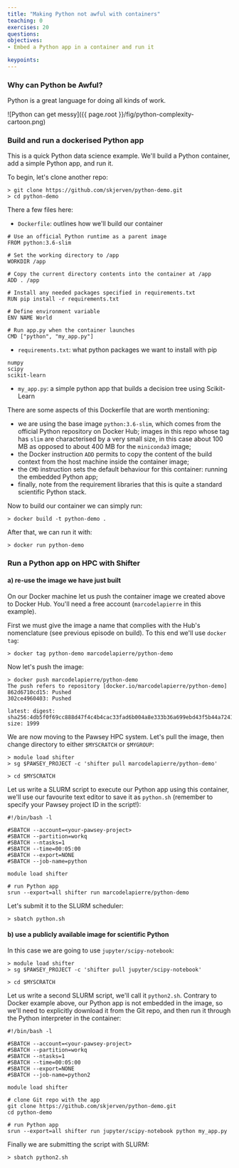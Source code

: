 ```yaml
---
title: "Making Python not awful with containers"
teaching: 0
exercises: 20
questions:
objectives:
- Embed a Python app in a container and run it

keypoints:
---
```


### Why can Python be Awful? ###

Python is a great language for doing all kinds of work.

![Python can get messy]({{ page.root }}/fig/python-complexity-cartoon.png)


### Build and run a dockerised Python app ###

This is a quick Python data science example.  We'll build a Python container, add a simple Python app, and run it.

To begin, let's clone another repo:

```
> git clone https://github.com/skjerven/python-demo.git
> cd python-demo
```

There a few files here:

* `Dockerfile`: outlines how we'll build our container

```
# Use an official Python runtime as a parent image
FROM python:3.6-slim

# Set the working directory to /app
WORKDIR /app

# Copy the current directory contents into the container at /app
ADD . /app

# Install any needed packages specified in requirements.txt
RUN pip install -r requirements.txt

# Define environment variable
ENV NAME World

# Run app.py when the container launches
CMD ["python", "my_app.py"]
```

* `requirements.txt`: what python packages we want to install with pip

```
numpy
scipy
scikit-learn
```

* `my_app.py`: a simple python app that builds a decision tree using Scikit-Learn

There are some aspects of this Dockerfile that are worth mentioning:

* we are using the base image `python:3.6-slim`, which comes from the official Python repository on Docker Hub; images in this repo whose tag has `slim` are characterised by a very small size, in this case about 100 MB as opposed to about 400 MB for the `miniconda3` image;
* the Docker instruction `ADD` permits to copy the content of the build context from the host machine inside the container image;
* the `CMD` instruction sets the default behaviour for this container: running the embedded Python app;
* finally, note from the requirement libraries that this is quite a standard scientific Python stack.

Now to build our container we can simply run:

```
> docker build -t python-demo .
```

After that, we can run it with:

```
> docker run python-demo
```


### Run a Python app on HPC with Shifter ###

#### a) re-use the image we have just built ####

On our Docker machine let us push the container image we created above to Docker Hub. You'll need a free account (`marcodelapierre` in this example).

First we must give the image a name that complies with the Hub's nomenclature (see previous episode on build). To this end we'll use `docker tag`:

```
> docker tag python-demo marcodelapierre/python-demo
```

Now let's push the image:

```
> docker push marcodelapierre/python-demo
The push refers to repository [docker.io/marcodelapierre/python-demo]
862d6710cd15: Pushed 
302ce4960403: Pushed 

latest: digest: sha256:4db5f0f69cc888d47f4c4b4cac33fad6b004a8e333b36a699ebd43f5b44a7241 size: 1999
```

We are now moving to the Pawsey HPC system. Let's pull the image, then change directory to either `$MYSCRATCH` or `$MYGROUP`:

```
> module load shifter
> sg $PAWSEY_PROJECT -c 'shifter pull marcodelapierre/python-demo'

> cd $MYSCRATCH
```

Let us write a SLURM script to execute our Python app using this container, we'll use our favourite text editor to save it as `python.sh` (remember to specify your Pawsey project ID in the script!): 

```
#!/bin/bash -l

#SBATCH --account=<your-pawsey-project>
#SBATCH --partition=workq
#SBATCH --ntasks=1
#SBATCH --time=00:05:00
#SBATCH --export=NONE
#SBATCH --job-name=python

module load shifter

# run Python app
srun --export=all shifter run marcodelapierre/python-demo
```

Let's submit it to the SLURM scheduler:

```
> sbatch python.sh
```

#### b) use a publicly available image for scientific Python ####

In this case we are going to use `jupyter/scipy-notebook`:

```
> module load shifter
> sg $PAWSEY_PROJECT -c 'shifter pull jupyter/scipy-notebook'

> cd $MYSCRATCH
```

Let us write a second SLURM script, we'll call it `python2.sh`. Contrary to Docker example above, our Python app is not embedded in the image, so we'll need to explicitly download it from the Git repo, and then run it through the Python interpreter in the container:

```
#!/bin/bash -l

#SBATCH --account=<your-pawsey-project>
#SBATCH --partition=workq
#SBATCH --ntasks=1
#SBATCH --time=00:05:00
#SBATCH --export=NONE
#SBATCH --job-name=python2

module load shifter

# clone Git repo with the app
git clone https://github.com/skjerven/python-demo.git
cd python-demo

# run Python app
srun --export=all shifter run jupyter/scipy-notebook python my_app.py
```

Finally we are submitting the script with SLURM:

```
> sbatch python2.sh
```


